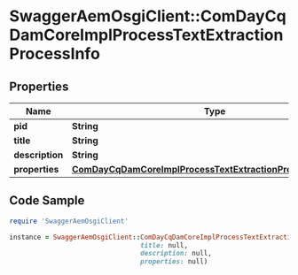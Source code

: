# SwaggerAemOsgiClient::ComDayCqDamCoreImplProcessTextExtractionProcessInfo

## Properties

Name | Type | Description | Notes
------------ | ------------- | ------------- | -------------
**pid** | **String** |  | [optional] 
**title** | **String** |  | [optional] 
**description** | **String** |  | [optional] 
**properties** | [**ComDayCqDamCoreImplProcessTextExtractionProcessProperties**](ComDayCqDamCoreImplProcessTextExtractionProcessProperties.md) |  | [optional] 

## Code Sample

```ruby
require 'SwaggerAemOsgiClient'

instance = SwaggerAemOsgiClient::ComDayCqDamCoreImplProcessTextExtractionProcessInfo.new(pid: null,
                                 title: null,
                                 description: null,
                                 properties: null)
```


